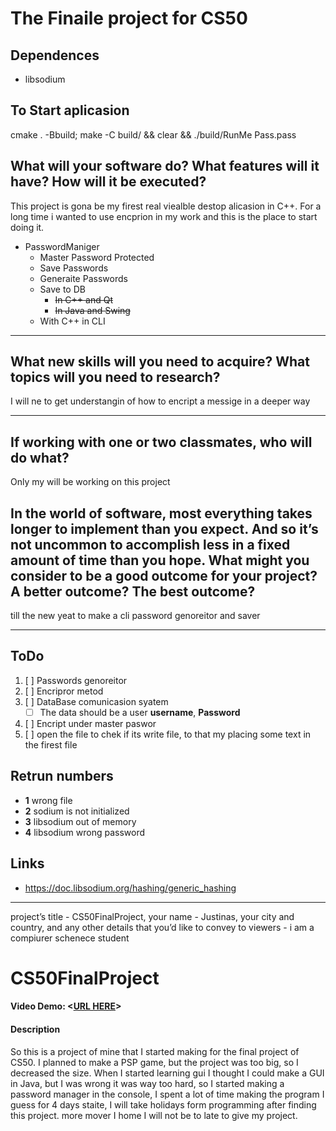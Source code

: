 # The Finaile project for CS50

## Dependences

- libsodium

## To Start aplicasion

cmake . -Bbuild; make -C build/ && clear && ./build/RunMe Pass.pass

## What will your software do? What features will it have? How will it be executed?

<!-- 3 idieas

- A VScodePlugin for todo list,
    By rhite clicing you get a opsion to rearange the list how ever you want. move some bars to the top some to the botom Basikly linear in vs code, it automatickly reoganises the text

    Or the file todo list is spit thro multipal files, it all gets organeisde in main meniu tab. Evry list item must must have a inportence index, witch lets the porgram see the inpotence of the task. As a user you have an ability to change the index of the inportenc

- My file encrion potocol
  The program gets an input messige and a key, and uses it to encript the comunicasion.
  I am gesing it wood be fun to use rust langvige.

- I whode like to some how use my PSP 1000 for this porject, so maybe a imige genoraitor for psp. Some fing like wall paper genoraitr in linux xsceenseiver remade in rust or C++ -->

This project is gona be my firest real viealble destop alicasion in C++. For a long time i wanted to use encprion in my work and this is the place to start doing it.

- PasswordManiger
  - Master Password Protected
  - Save Passwords
  - Generaite Passwords
  - Save to DB
    - ~~In C++ and Qt~~
    - ~~In Java and Swing~~
  - With C++ in CLI

---

## What new skills will you need to acquire? What topics will you need to research?

I will ne to get understangin of how to encript a messige in a deeper way

---

## If working with one or two classmates, who will do what?

Only my will be working on this project

## In the world of software, most everything takes longer to implement than you expect. And so it’s not uncommon to accomplish less in a fixed amount of time than you hope. What might you consider to be a good outcome for your project? A better outcome? The best outcome?

till the new yeat to make a cli password genoreitor and saver

---

## ToDo

1. [ ] Passwords genoreitor
2. [ ] Encripror metod
3. [ ] DataBase comunicasion syatem
   - [ ] The data should be a user **username**, **Password**
4. [ ] Encript under master paswor
5. [ ] open the file to chek if its write file, to that my placing some text in the firest file

## Retrun numbers

- **1** wrong file
- **2** sodium is not initialized
- **3** libsodium out of memory
- **4** libsodium wrong password

## Links

- <https://doc.libsodium.org/hashing/generic_hashing>

---

project’s title - CS50FinalProject,
 your name - Justinas,
  your city and country,
   and any other details that you’d like to convey to viewers - i am a compiurer schenece student

# CS50FinalProject

#### Video Demo:  <[URL HERE](https://youtu.be/MXf89WOTNJ0)>

#### Description

So this is a project of mine that I started making for the final project of CS50. I planned to make a PSP game, but the project was too big, so I decreased the size. When I started learning gui I thought I could make a GUI in Java, but I was wrong it was way too hard, so I started making a password manager in the console, I spent a lot of time making the program I guess for 4 days staite, I will take holidays form programming after finding this project. more mover I home I will not be to late to give my project.
